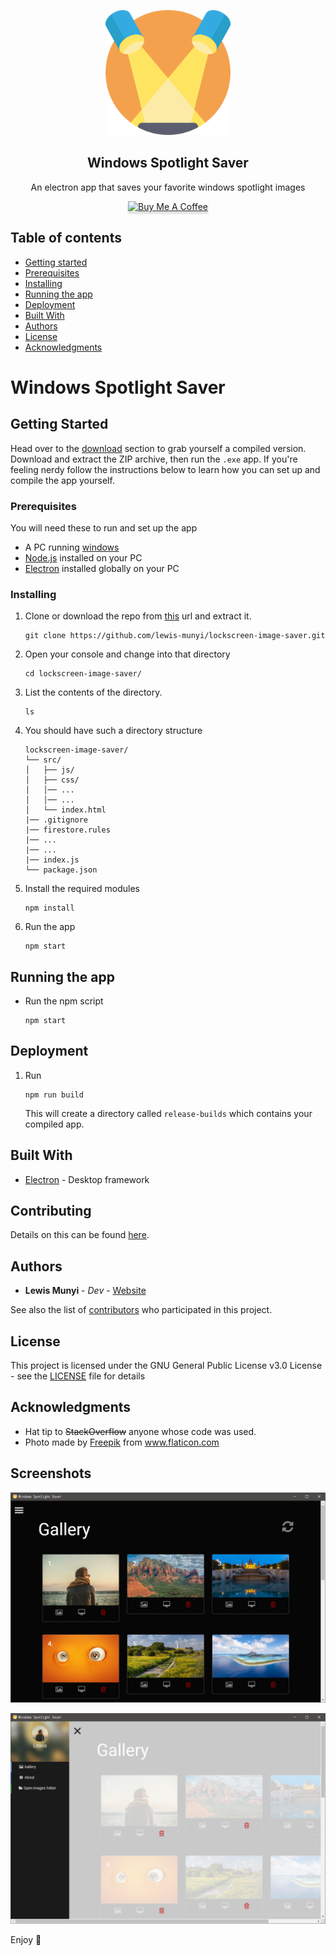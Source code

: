 <p align="center">
  <a href="https://lewis-munyi.web.app/portfolio">
    <img src="spotlight.png" width="200">
  </a>
</p>
<p align="center">
  <h2 align="center">Windows Spotlight Saver</h2>
</p>

<p align="center">
    An electron app that saves your favorite windows spotlight images
</p>
<p align="center">
    <a href="https://www.buymeacoff.ee/lewismunyi" target="_blank"><img src="https://www.buymeacoffee.com/assets/img/custom_images/orange_img.png" alt="Buy Me A Coffee" style="height: 41px !important;width: 174px !important;box-shadow: 0px 3px 2px 0px rgba(190, 190, 190, 0.5) !important;-webkit-box-shadow: 0px 3px 2px 0px rgba(190, 190, 190, 0.5) !important;" ></a>
</p>

## Table of contents

-   [Getting started](#getting-started)
-   [Prerequisites](#prerequisites)
-   [Installing](#installing)
-   [Running the app](#running-the-app)
-   [Deployment](#deployment)
-   [Built With](#built-with)
-   [Authors](#authors)
-   [License](#license)
-   [Acknowledgments](#acknowledgments)

# Windows Spotlight Saver

## Getting Started

Head over to the [download](https://github.com/lewis-munyi/lockscreen-image-saver/releases) section to grab yourself a compiled version.
Download and extract the ZIP archive, then run the `.exe` app.
If you're feeling nerdy follow the instructions below to learn how you can set up and compile the app yourself.

### Prerequisites

You will need these to run and set up the app

-   A PC running [windows](https://www.microsoft.com/en-us/software-download/windows10)
-   [Node.js]('https://nodejs.org) installed on your PC
-   [Electron](https://www.electronjs.org/docs/tutorial/first-app#installing-electron) installed globally on your PC

### Installing

1. Clone or download the repo from [this]("https://github.com/lewis-munyi/lockscreen-image-saver.git") url and extract it.

    ```
    git clone https://github.com/lewis-munyi/lockscreen-image-saver.git
    ```

2. Open your console and change into that directory
    ```
    cd lockscreen-image-saver/
    ```
3. List the contents of the directory.
    ```
    ls
    ```
4. You should have such a directory structure

    ```
    lockscreen-image-saver/
    └── src/
    │   ├── js/
    │   ├── css/
    │   │── ...
    │   │── ...
    │   └── index.html
    |── .gitignore
    |── firestore.rules
    |── ...
    |── ...
    |── index.js
    └── package.json
    ```

5. Install the required modules
    ```
    npm install
    ```
6. Run the app
    ```
    npm start
    ```

## Running the app

-   Run the npm script
    ```
    npm start
    ```

## Deployment

1. Run

    ```
    npm run build
    ```

    This will create a directory called `release-builds` which contains your compiled app.

## Built With

-   [Electron](https://www.electronjs.org/) - Desktop framework

## Contributing

Details on this can be found [here](https://github.com/lewis-munyi/lockscreen-image-saver/blob/master/CONTRIBUTING.md).

## Authors

-   **Lewis Munyi** - _Dev_ - [Website](https://lewismunyi.web.app)

See also the list of [contributors](https://github.com/lewis-munyi/lockscreen-image-saver/graphs/contributors) who participated in this project.

## License

This project is licensed under the GNU General Public License v3.0 License - see the [LICENSE](LICENSE) file for details

## Acknowledgments

-   Hat tip to ~~StackOverflow~~ anyone whose code was used.
-   <div>Photo made by <a href="https://www.flaticon.com/authors/freepik" title="Freepik">Freepik</a> from <a href="https://www.flaticon.com/" title="Flaticon">www.flaticon.com</a></div>

## Screenshots

<p align="center">
  <a href="https://lewis-munyi.web.app/portfolio">
    <img src="src/screenshots/1.png">
  </a>
</p>
<p align="center">
  <a href="https://lewis-munyi.web.app/portfolio">
    <img src="src/screenshots/2.png">
  </a>
</p>

Enjoy :metal:
